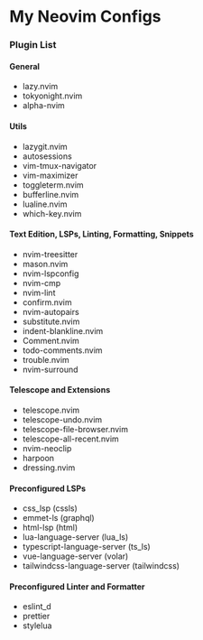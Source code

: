 # My Neovim Configs

### Plugin List

#### General

- lazy.nvim
- tokyonight.nvim
- alpha-nvim

#### Utils

- lazygit.nvim
- autosessions
- vim-tmux-navigator
- vim-maximizer
- toggleterm.nvim
- bufferline.nvim
- lualine.nvim
- which-key.nvim

#### Text Edition, LSPs, Linting, Formatting, Snippets

- nvim-treesitter
- mason.nvim
- nvim-lspconfig
- nvim-cmp
- nvim-lint
- confirm.nvim
- nvim-autopairs
- substitute.nvim
- indent-blankline.nvim
- Comment.nvim
- todo-comments.nvim
- trouble.nvim
- nvim-surround

#### Telescope and Extensions

- telescope.nvim
- telescope-undo.nvim
- telescope-file-browser.nvim
- telescope-all-recent.nvim
- nvim-neoclip
- harpoon
- dressing.nvim

#### Preconfigured LSPs

- css_lsp (cssls)
- emmet-ls (graphql)
- html-lsp (html)
- lua-language-server (lua_ls)
- typescript-language-server (ts_ls)
- vue-language-server (volar)
- tailwindcss-language-server (tailwindcss)

#### Preconfigured Linter and Formatter

- eslint_d
  <br>
- prettier
- stylelua
